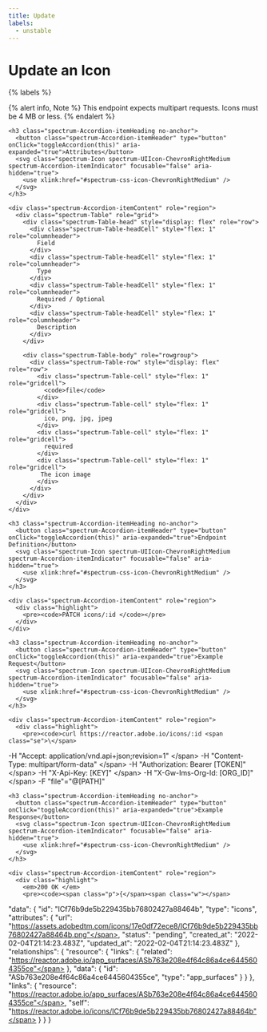```yaml
---
title: Update
labels:
  - unstable
---
```


# Update an Icon

{% labels %}

{% alert info, Note %}
This endpoint expects multipart requests. Icons must be 4 MB or less.
{% endalert %}

<div class="spectrum-Accordion" role="region">
  <div class="spectrum-Accordion-item is-open" role="presentation">

    <h3 class="spectrum-Accordion-itemHeading no-anchor">
      <button class="spectrum-Accordion-itemHeader" type="button" onClick="toggleAccordion(this)" aria-expanded="true">Attributes</button>
      <svg class="spectrum-Icon spectrum-UIIcon-ChevronRightMedium spectrum-Accordion-itemIndicator" focusable="false" aria-hidden="true">
        <use xlink:href="#spectrum-css-icon-ChevronRightMedium" />
      </svg>
    </h3>

    <div class="spectrum-Accordion-itemContent" role="region">
      <div class="spectrum-Table" role="grid">
        <div class="spectrum-Table-head" style="display: flex" role="row">
          <div class="spectrum-Table-headCell" style="flex: 1" role="columnheader">
            Field
          </div>
          <div class="spectrum-Table-headCell" style="flex: 1" role="columnheader">
            Type
          </div>
          <div class="spectrum-Table-headCell" style="flex: 1" role="columnheader">
            Required / Optional
          </div>
          <div class="spectrum-Table-headCell" style="flex: 1" role="columnheader">
            Description
          </div>
        </div>
  
        <div class="spectrum-Table-body" role="rowgroup">
          <div class="spectrum-Table-row" style="display: flex" role="row">
            <div class="spectrum-Table-cell" style="flex: 1" role="gridcell">
              <code>file</code>
            </div>
            <div class="spectrum-Table-cell" style="flex: 1" role="gridcell">
              ico, png, jpg, jpeg
            </div>
            <div class="spectrum-Table-cell" style="flex: 1" role="gridcell">
              required
            </div>
            <div class="spectrum-Table-cell" style="flex: 1" role="gridcell">
             The icon image
            </div>
          </div>
        </div>
      </div>
    </div>
  </div>
</div>

<div class="spectrum-Accordion" role="region">
  <div class="spectrum-Accordion-item is-open" role="presentation">

    <h3 class="spectrum-Accordion-itemHeading no-anchor">
      <button class="spectrum-Accordion-itemHeader" type="button" onClick="toggleAccordion(this)" aria-expanded="true">Endpoint Definition</button>
      <svg class="spectrum-Icon spectrum-UIIcon-ChevronRightMedium spectrum-Accordion-itemIndicator" focusable="false" aria-hidden="true">
        <use xlink:href="#spectrum-css-icon-ChevronRightMedium" />
      </svg>
    </h3>

    <div class="spectrum-Accordion-itemContent" role="region">
      <div class="highlight">
        <pre><code>PATCH icons/:id </code></pre>
      </div>
    </div>
  </div>

  <div class="spectrum-Accordion-item is-open" role="presentation">

    <h3 class="spectrum-Accordion-itemHeading no-anchor">
      <button class="spectrum-Accordion-itemHeader" type="button" onClick="toggleAccordion(this)" aria-expanded="true">Example Request</button>
      <svg class="spectrum-Icon spectrum-UIIcon-ChevronRightMedium spectrum-Accordion-itemIndicator" focusable="false" aria-hidden="true">
        <use xlink:href="#spectrum-css-icon-ChevronRightMedium" />
      </svg>
    </h3>

    <div class="spectrum-Accordion-itemContent" role="region">
      <div class="highlight">
        <pre><code>curl https://reactor.adobe.io/icons/:id <span class="se">\</span>
  <span class="nt">-H</span> <span class="s2">"Accept: application/vnd.api+json;revision=1"</span> <span class="se">\</span>
  <span class="nt">-H</span> <span class="s2">"Content-Type: multipart/form-data"</span> <span class="se">\</span>
  <span class="nt">-H</span> <span class="s2">"Authorization: Bearer [TOKEN]"</span> <span class="se">\</span>
  <span class="nt">-H</span> <span class="s2">"X-Api-Key: [KEY]"</span> <span class="se">\</span>
  <span class="nt">-H</span> <span class="s2">"X-Gw-Ims-Org-Id: [ORG_ID]"</span> <span class="se">\</span>
  <span class="nt">-F</span> <span class="s2">"file"="@[PATH]"</span> <span class="se"></span>
      </code></pre>
      </div>
    </div>
  </div>

  <div class="spectrum-Accordion-item is-open" role="presentation">

    <h3 class="spectrum-Accordion-itemHeading no-anchor">
      <button class="spectrum-Accordion-itemHeader" type="button" onClick="toggleAccordion(this)" aria-expanded="true">Example Response</button>
      <svg class="spectrum-Icon spectrum-UIIcon-ChevronRightMedium spectrum-Accordion-itemIndicator" focusable="false" aria-hidden="true">
        <use xlink:href="#spectrum-css-icon-ChevronRightMedium" />
      </svg>
    </h3>

    <div class="spectrum-Accordion-itemContent" role="region">
      <div class="highlight">
        <em>200 OK </em>
        <pre><code><span class="p">{</span><span class="w"></span>
  <span class="nt">"data"</span><span class="p">:</span><span class="w"> </span><span class="p">{</span><span class="w"></span>
    <span class="nt">"id"</span><span class="p">:</span><span class="w"> </span><span class="s2">"ICf76b9de5b229435bb76802427a88464b"</span><span class="p">,</span><span class="w"></span>
    <span class="nt">"type"</span><span class="p">:</span><span class="w"> </span><span class="s2">"icons"</span><span class="p">,</span><span class="w"></span>
    <span class="nt">"attributes"</span><span class="p">:</span><span class="w"> </span><span class="p">{</span><span class="w"> </span>
      <span class="nt">"url"</span><span class="p">:</span><span class="w"> </span><span class="kc">"https://assets.adobedtm.com/icons/17e0df72ece8/ICf76b9de5b229435bb76802427a88464b.png"</span><span class="p">,</span><span class="w"> </span>
      <span class="nt">"status"</span><span class="p">:</span><span class="w"> </span><span class="s2">"pending"</span><span class="p">,</span><span class="w"> </span>
      <span class="nt">"created_at"</span><span class="p">:</span><span class="w"> </span><span class="s2">"2022-02-04T21:14:23.483Z"</span><span class="p">,</span><span class="w"> </span>
      <span class="nt">"updated_at"</span><span class="p">:</span><span class="w"> </span><span class="s2">"2022-02-04T21:14:23.483Z"</span><span class="w"></span>
    <span class="p">},</span><span class="w"></span>
    <span class="nt">"relationships"</span><span class="p">:</span><span class="w"> </span><span class="p">{</span><span class="w"></span>
      <span class="nt">"resource"</span><span class="p">:</span><span class="w"> </span><span class="p">{</span><span class="w"></span>
        <span class="nt">"links"</span><span class="p">:</span><span class="w"> </span><span class="p">{</span><span class="w"></span>
          <span class="nt">"related"</span><span class="p">:</span><span class="w"> </span><span class="s2">"https://reactor.adobe.io/app_surfaces/ASb763e208e4f64c86a4ce6445604355ce"</span><span class="w"></span>
        <span class="p">},</span><span class="w"></span>
        <span class="nt">"data"</span><span class="p">:</span><span class="w"> </span><span class="p">{</span><span class="w"></span>
          <span class="nt">"id"</span><span class="p">:</span><span class="w"> </span><span class="s2">"ASb763e208e4f64c86a4ce6445604355ce"</span><span class="p">,</span><span class="w"></span>
          <span class="nt">"type"</span><span class="p">:</span><span class="w"> </span><span class="s2">"app_surfaces"</span><span class="p"></span><span class="w"></span>
        <span class="p">}</span><span class="w"></span>
      <span class="p">}</span><span class="w"></span>
    <span class="p">},</span><span class="w"></span>
    <span class="nt">"links"</span><span class="p">:</span><span class="w"> </span><span class="p">{</span><span class="w"></span>
      <span class="nt">"resource"</span><span class="p">:</span><span class="w"> </span><span class="s2">"https://reactor.adobe.io/app_surfaces/ASb763e208e4f64c86a4ce6445604355ce"</span><span class="p">,</span><span class="w"></span>
      <span class="nt">"self"</span><span class="p">:</span><span class="w"> </span><span class="s2">"https://reactor.adobe.io/icons/ICf76b9de5b229435bb76802427a88464b"</span><span class="w"></span>
    <span class="p">}</span><span class="w"></span>
  <span class="p">}</span><span class="w">
</span><span class="p">}</span></code></pre>
      </div>
    </div>
  </div>
</div>
